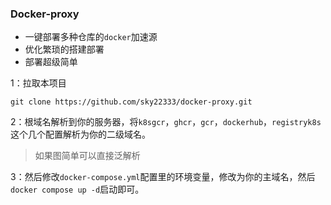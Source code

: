 ### Docker-proxy

- 一键部署多种仓库的`docker`加速源
- 优化繁琐的搭建部署
- 部署超级简单

1：拉取本项目
```
git clone https://github.com/sky22333/docker-proxy.git
```

2：根域名解析到你的服务器，将`k8sgcr`，`ghcr`，`gcr`，`dockerhub`，`registryk8s`这个几个配置解析为你的二级域名。

> 如果图简单可以直接泛解析

3：然后修改`docker-compose.yml`配置里的环境变量，修改为你的主域名，然后`docker compose up -d`启动即可。
